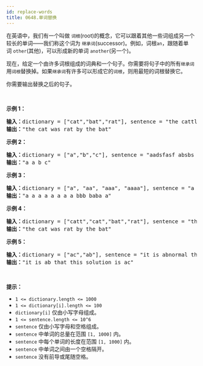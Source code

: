 ```yaml
---
id: replace-words
title: 0648.单词替换
---
```

在英语中，我们有一个叫做 <code>词根</code>(root)的概念，它可以跟着其他一些词组成另一个较长的单词——我们称这个词为 <code>继承词</code>(successor)。例如，词根<code>an</code>，跟随着单词 <code>other</code>(其他)，可以形成新的单词 <code>another</code>(另一个)。

现在，给定一个由许多词根组成的词典和一个句子。你需要将句子中的所有<code>继承词</code>用<code>词根</code>替换掉。如果<code>继承词</code>有许多可以形成它的<code>词根</code>，则用最短的词根替换它。

你需要输出替换之后的句子。

 

**示例 1：**


<pre><strong>输入：</strong>dictionary = [&#34;cat&#34;,&#34;bat&#34;,&#34;rat&#34;], sentence = &#34;the cattle was rattled by the battery&#34;<br/><strong>输出：</strong>&#34;the cat was rat by the bat&#34;<br/></pre>

**示例 2：**


<pre><strong>输入：</strong>dictionary = [&#34;a&#34;,&#34;b&#34;,&#34;c&#34;], sentence = &#34;aadsfasf absbs bbab cadsfafs&#34;<br/><strong>输出：</strong>&#34;a a b c&#34;<br/></pre>

**示例 3：**


<pre><strong>输入：</strong>dictionary = [&#34;a&#34;, &#34;aa&#34;, &#34;aaa&#34;, &#34;aaaa&#34;], sentence = &#34;a aa a aaaa aaa aaa aaa aaaaaa bbb baba ababa&#34;<br/><strong>输出：</strong>&#34;a a a a a a a a bbb baba a&#34;<br/></pre>

**示例 4：**


<pre><strong>输入：</strong>dictionary = [&#34;catt&#34;,&#34;cat&#34;,&#34;bat&#34;,&#34;rat&#34;], sentence = &#34;the cattle was rattled by the battery&#34;<br/><strong>输出：</strong>&#34;the cat was rat by the bat&#34;<br/></pre>

**示例 5：**


<pre><strong>输入：</strong>dictionary = [&#34;ac&#34;,&#34;ab&#34;], sentence = &#34;it is abnormal that this solution is accepted&#34;<br/><strong>输出：</strong>&#34;it is ab that this solution is ac&#34;<br/></pre>

 

**提示：**


- <code>1 &lt;= dictionary.length &lt;= 1000</code>
- <code>1 &lt;= dictionary[i].length &lt;= 100</code>
- <code>dictionary[i]</code> 仅由小写字母组成。
- <code>1 &lt;= sentence.length &lt;= 10^6</code>
- <code>sentence</code> 仅由小写字母和空格组成。
- <code>sentence</code> 中单词的总量在范围 <code>[1, 1000]</code> 内。
- <code>sentence</code> 中每个单词的长度在范围 <code>[1, 1000]</code> 内。
- <code>sentence</code> 中单词之间由一个空格隔开。
- <code>sentence</code> 没有前导或尾随空格。
